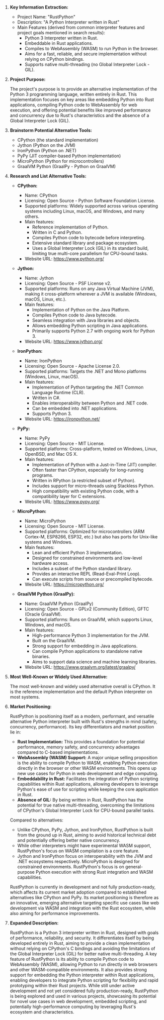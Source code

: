 1.  **Key Information Extraction:**

    *   Project Name: "RustPython"
    *   Description: "A Python Interpreter written in Rust"
    *   Main Features (derived from common interpreter features and project goals mentioned in search results):
        *   Python 3 Interpreter written in Rust.
        *   Embeddable in Rust applications.
        *   Compiles to WebAssembly (WASM) to run Python in the browser.
        *   Aims for a fast, reliable, and secure implementation without relying on CPython bindings.
        *   Supports native multi-threading (no Global Interpreter Lock - GIL).

2.  **Project Purpose:**

    The project's purpose is to provide an alternative implementation of the Python 3 programming language, written entirely in Rust. This implementation focuses on key areas like embedding Python into Rust applications, compiling Python code to WebAssembly for web execution, and offering potential benefits like improved performance and concurrency due to Rust's characteristics and the absence of a Global Interpreter Lock (GIL).

3.  **Brainstorm Potential Alternative Tools:**

    *   CPython (the standard implementation)
    *   Jython (Python on the JVM)
    *   IronPython (Python on .NET)
    *   PyPy (JIT compiler-based Python implementation)
    *   MicroPython (Python for microcontrollers)
    *   GraalVM Python (GraalPy - Python on GraalVM)

4.  **Research and List Alternative Tools:**

    *   **CPython:**
        *   Name: CPython
        *   Licensing: Open Source - Python Software Foundation License.
        *   Supported platforms: Widely supported across various operating systems including Linux, macOS, and Windows, and many others.
        *   Main features:
            *   Reference implementation of Python.
            *   Written in C and Python.
            *   Compiles Python code to bytecode before interpreting.
            *   Extensive standard library and package ecosystem.
            *   Uses a Global Interpreter Lock (GIL) in its standard build, limiting true multi-core parallelism for CPU-bound tasks.
        *   Website URL: https://www.python.org/

    *   **Jython:**
        *   Name: Jython
        *   Licensing: Open Source - PSF License v2.
        *   Supported platforms: Runs on any Java Virtual Machine (JVM), making it cross-platform wherever a JVM is available (Windows, macOS, Linux, etc.).
        *   Main features:
            *   Implementation of Python on the Java Platform.
            *   Compiles Python code to Java bytecode.
            *   Seamless integration with Java libraries and objects.
            *   Allows embedding Python scripting in Java applications.
            *   Primarily supports Python 2.7 with ongoing work for Python 3.
        *   Website URL: https://www.jython.org/

    *   **IronPython:**
        *   Name: IronPython
        *   Licensing: Open Source - Apache License 2.0.
        *   Supported platforms: Targets the .NET and Mono platforms (Windows, Linux, macOS).
        *   Main features:
            *   Implementation of Python targeting the .NET Common Language Runtime (CLR).
            *   Written in C#.
            *   Enables interoperability between Python and .NET code.
            *   Can be embedded into .NET applications.
            *   Supports Python 3.
        *   Website URL: https://ironpython.net/

    *   **PyPy:**
        *   Name: PyPy
        *   Licensing: Open Source - MIT License.
        *   Supported platforms: Cross-platform, tested on Windows, Linux, OpenBSD, and Mac OS X.
        *   Main features:
            *   Implementation of Python with a Just-in-Time (JIT) compiler.
            *   Often faster than CPython, especially for long-running programs.
            *   Written in RPython (a restricted subset of Python).
            *   Includes support for micro-threads using Stackless Python.
            *   High compatibility with existing Python code, with a compatibility layer for C extensions.
        *   Website URL: https://www.pypy.org/

    *   **MicroPython:**
        *   Name: MicroPython
        *   Licensing: Open Source - MIT License.
        *   Supported platforms: Optimized for microcontrollers (ARM Cortex-M, ESP8266, ESP32, etc.) but also has ports for Unix-like systems and Windows.
        *   Main features:
            *   Lean and efficient Python 3 implementation.
            *   Designed for constrained environments and low-level hardware access.
            *   Includes a subset of the Python standard library.
            *   Provides an interactive REPL (Read-Eval-Print Loop).
            *   Can execute scripts from source or precompiled bytecode.
        *   Website URL: https://micropython.org/

    *   **GraalVM Python (GraalPy):**
        *   Name: GraalVM Python (GraalPy)
        *   Licensing: Open Source - GPLv2 (Community Edition), GFTC (Oracle GraalVM).
        *   Supported platforms: Runs on GraalVM, which supports Linux, Windows, and macOS.
        *   Main features:
            *   High-performance Python 3 implementation for the JVM.
            *   Built on the GraalVM.
            *   Strong support for embedding in Java applications.
            *   Can compile Python applications to standalone native binaries.
            *   Aims to support data science and machine learning libraries.
        *   Website URL: https://www.graalvm.org/latest/graalpy/

5.  **Most Well-Known or Widely Used Alternative:**

    The most well-known and widely used alternative overall is CPython. It is the reference implementation and the default Python interpreter on most systems.

6.  **Market Positioning:**

    RustPython is positioning itself as a modern, performant, and versatile alternative Python interpreter built with Rust's strengths in mind (safety, concurrency, performance). Its key differentiators and market position lie in:

    *   **Rust Implementation:** This provides a foundation for potential performance, memory safety, and concurrency advantages compared to C-based implementations.
    *   **WebAssembly (WASM) Support:** A major unique selling proposition is the ability to compile Python to WASM, enabling Python execution directly in the browser or other WASM environments. This opens up new use cases for Python in web development and edge computing.
    *   **Embeddability in Rust:** Facilitates the integration of Python scripting capabilities within Rust applications, allowing developers to leverage Python's ease of use for scripting while keeping the core application in Rust.
    *   **Absence of GIL:** By being written in Rust, RustPython has the potential for true native multi-threading, overcoming the limitations of CPython's Global Interpreter Lock for CPU-bound parallel tasks.

    Compared to alternatives:
    *   Unlike CPython, PyPy, Jython, and IronPython, RustPython is built from the ground up in Rust, aiming to avoid historical technical debt and potentially offering better native concurrency.
    *   While other interpreters might have experimental WASM support, RustPython's focus on WASM compilation is a core feature.
    *   Jython and IronPython focus on interoperability with the JVM and .NET ecosystems respectively. MicroPython is designed for constrained environments. RustPython's focus is on general-purpose Python execution with strong Rust integration and WASM capabilities.

    RustPython is currently in development and not fully production-ready, which affects its current market adoption compared to established alternatives like CPython and PyPy. Its market positioning is therefore as an innovative, emerging alternative targeting specific use cases like web development via WASM and integration with the Rust ecosystem, while also aiming for performance improvements.

7.  **Expanded Description:**

    RustPython is a Python 3 interpreter written in Rust, designed with goals of performance, reliability, and security. It differentiates itself by being developed entirely in Rust, aiming to provide a clean implementation without relying on CPython's C bindings and avoiding the limitations of the Global Interpreter Lock (GIL) for better native multi-threading. A key feature of RustPython is its ability to compile Python code to WebAssembly (WASM), allowing Python to run directly in web browsers and other WASM-compatible environments. It also provides strong support for embedding the Python interpreter within Rust applications, enabling developers to integrate Python scripting for flexibility and rapid prototyping within their Rust projects. While still under active development and not yet considered fully production-ready, RustPython is being explored and used in various projects, showcasing its potential for novel use cases in web development, embedded scripting, and potentially high-performance computing by leveraging Rust's ecosystem and characteristics.